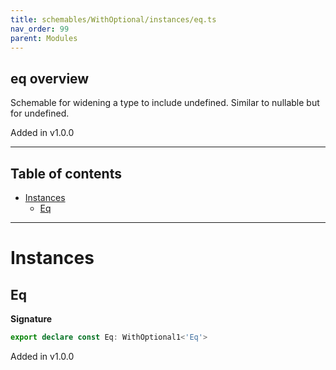 ```yaml
---
title: schemables/WithOptional/instances/eq.ts
nav_order: 99
parent: Modules
---
```


## eq overview

Schemable for widening a type to include undefined. Similar to nullable but for undefined.

Added in v1.0.0

---

<h2 class="text-delta">Table of contents</h2>

- [Instances](#instances)
  - [Eq](#eq)

---

# Instances

## Eq

**Signature**

```ts
export declare const Eq: WithOptional1<'Eq'>
```

Added in v1.0.0
